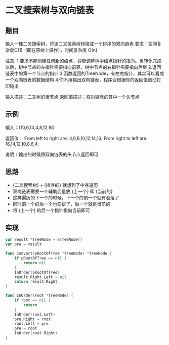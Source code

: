 # 二叉搜索树与双向链表

## 题目

输入一棵二叉搜索树，将该二叉搜索树转换成一个排序的双向链表
要求：空间复杂度O(1)（即在原树上操作），时间复杂度 O(n)

注意:
1.要求不能创建任何新的结点，只能调整树中结点指针的指向。当转化完成以后，树中节点的左指针需要指向前驱，树中节点的右指针需要指向后继
2.返回链表中的第一个节点的指针
3.函数返回的TreeNode，有左右指针，其实可以看成一个双向链表的数据结构
4.你不用输出双向链表，程序会根据你的返回值自动打印输出

输入描述：二叉树的根节点
返回值描述：双向链表的其中一个头节点

## 示例

输入：{10,6,14,4,8,12,16}

返回值：
From left to right are: 4,6,8,10,12,14,16;
From right to left are: 16,14,12,10,8,6,4;

说明：输出的时候将双向链表的头节点返回即可

## 思路

* {二叉搜索树} + {排序的} 就想到了中序遍历
* 双向链表需要一个辅助变量放 {上一个} 即 {当前的}
* 这样遍历的下一个的时候，下一个的前一个就有着落了
* 同时前一个的后一个也安排了，后一个就是当前的
* 将 {上一个} 的后一个指针指向当前即可

## 实现

```go
var result *TreeNode = &TreeNode{}
var pre = result

func Convert(pRootOfTree *TreeNode) *TreeNode {
    if pRootOfTree == nil {
        return nil
    }
	InOrder(pRootOfTree)
    result.Right.Left = nil
	return result.Right
}

func InOrder(root *TreeNode) {
	if root == nil {
		return
	}
	InOrder(root.Left)
	pre.Right = root
	root.Left = pre
	pre = root
	InOrder(root.Right)
}
```